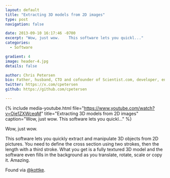 ```yaml
---
layout: default
title: "Extracting 3D models from 2D images"
type: post
navigation: false

date: 2013-09-10 16:17:46 -0700
excerpt: "Wow, just wow.    This software lets you quickl..."
categories:
  - Software

gradient: 4
image: header-4.jpg
details: false

author: Chris Petersen
bio: Father, husband, CTO and cofounder of Scientist.com, developer, entrepreneur and technologist.
twitter: https://x.com/cpetersen
github: https://github.com/cpetersen

---
```


{% include media-youtube.html file="https://www.youtube.com/watch?v=Oie1ZXWceqM" title="Extracting 3D models from 2D images" caption="Wow, just wow.    This software lets you quickl..." %}

Wow, just wow.  

 This software lets you quickly extract and manipulate 3D objects from 2D pictures. You need to define the cross section using two strokes, then the length with a third stroke. What you get is a fully textured 3D model and the software even fills in the background as you translate, rotate, scale or copy it. Amazing.

Found via  [@kottke](http://kottke.org/13/09/manipulating-objects-in-photos-in-3d). 
